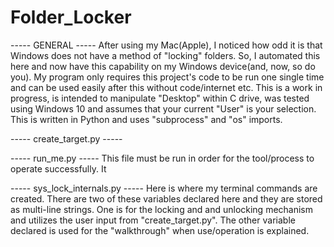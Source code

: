 # Folder_Locker

----- GENERAL -----
After using my Mac(Apple), I noticed how odd it is that Windows does not have a method of "locking" folders. So, I 
automated this here and now have this capability on my Windows device(and, now, so do you). My program only requires 
this project's code to be run one single time and can be used easily after this without code/internet etc. This is
a work in progress, is intended to manipulate "Desktop" within C drive, was tested using Windows 10 and assumes that
your current "User" is your selection. This is written in Python and uses "subprocess" and "os" imports.

----- create_target.py -----

----- run_me.py -----
This file must be run in order for the tool/process to operate successfully. It 

----- sys_lock_internals.py -----
Here is where my terminal commands are created. There are two of these variables declared here and they are stored as
multi-line strings. One is for the locking and and unlocking mechanism and utilizes the user input from "create_target.py". 
The other variable declared is used for the "walkthrough" when use/operation is explained.
